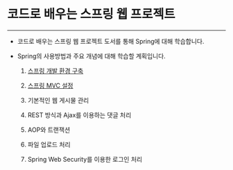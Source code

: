 # 코드로 배우는 스프링 웹 프로젝트
---
* 코드로 배우는 스프링 웹 프로젝트 도서를 통해 Spring에 대해 학습합니다.
* Spring의 사용방법과 주요 개념에 대해 학습할 계획입니다.

    1. [스프링 개발 환경 구축](/Spring/코드로%20배우는%20스프링%20웹%20프로젝트/1.%20스프링_개발_환경_구축.md)

    2. [스프링 MVC 설정](/Spring/코드로%20배우는%20스프링%20웹%20프로젝트/2.%20스프링_MVC_설정.md)

    3. 기본적인 웹 게시물 관리

    4. REST 방식과 Ajax를 이용하는 댓글 처리

    5. AOP와 트랜잭션

    6. 파일 업로드 처리

    7. Spring Web Security를 이용한 로그인 처리